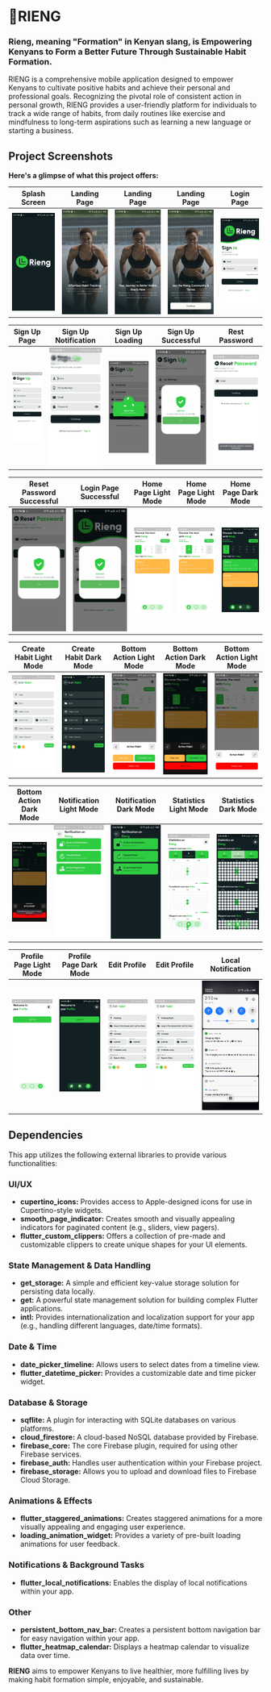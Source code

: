 # 🔖RIENG

### Rieng, meaning "Formation" in Kenyan slang, is Empowering Kenyans to Form a Better Future Through Sustainable Habit Formation.

RIENG is a comprehensive mobile application designed to empower Kenyans to cultivate positive habits and achieve their personal and professional goals. Recognizing the pivotal role of consistent action in personal growth, RIENG provides a user-friendly platform for individuals to track a wide range of habits, from daily routines like exercise and mindfulness to long-term aspirations such as learning a new language or starting a business.
## Project Screenshots

**Here's a glimpse of what this project offers:**

| Splash Screen                                 | Landing Page                                  | Landing Page                                  | Landing Page                                  | Login Page                                    |
|-----------------------------------------------|-----------------------------------------------|-----------------------------------------------|-----------------------------------------------|-----------------------------------------------|
| ![Screenshot 1](images/screenshot/page-1.jpg) | ![Screenshot 2](images/screenshot/page-2.jpg) | ![Screenshot 3](images/screenshot/page-3.jpg) | ![Screenshot 4](images/screenshot/page-4.jpg) | ![Screenshot 5](images/screenshot/page-5.jpg) |

| Sign Up Page                                  | Sign Up Notification                          | Sign Up Loading                               | Sign Up Successful                            | Rest Password                                   |
|-----------------------------------------------|-----------------------------------------------|-----------------------------------------------|-----------------------------------------------|-------------------------------------------------|
| ![Screenshot 6](images/screenshot/page-6.jpg) | ![Screenshot 7](images/screenshot/page-7.jpg) | ![Screenshot 8](images/screenshot/page-8.jpg) | ![Screenshot 9](images/screenshot/page-9.jpg) | ![Screenshot 10](images/screenshot/page-10.jpg) |

| Reset Password Successful                      | Login Page Successful                          | Home Page Light Mode                           | Home Page Light Mode                           | Home Page Dark Mode                             |
|------------------------------------------------|------------------------------------------------|------------------------------------------------|------------------------------------------------|-------------------------------------------------|
| ![Screenshot 6](images/screenshot/page-11.jpg) | ![Screenshot 7](images/screenshot/page-12.jpg) | ![Screenshot 8](images/screenshot/page-13.jpg) | ![Screenshot 9](images/screenshot/page-14.jpg) | ![Screenshot 10](images/screenshot/page-15.jpg) |

| Create Habit Light Mode                        | Create Habit Dark Mode                         | Bottom Action Light Mode                       | Bottom Action Dark Mode                        | Bottom Action Light Mode                        |
|------------------------------------------------|------------------------------------------------|------------------------------------------------|------------------------------------------------|-------------------------------------------------|
| ![Screenshot 6](images/screenshot/page-16.jpg) | ![Screenshot 7](images/screenshot/page-17.jpg) | ![Screenshot 8](images/screenshot/page-18.jpg) | ![Screenshot 9](images/screenshot/page-19.jpg) | ![Screenshot 10](images/screenshot/page-20.jpg) |


| Bottom Action Dark Mode                        | Notification Light Mode                        | Notification Dark Mode                         | Statistics Light Mode                          | Statistics Dark Mode                            |
|------------------------------------------------|------------------------------------------------|------------------------------------------------|------------------------------------------------|-------------------------------------------------|
| ![Screenshot 6](images/screenshot/page-21.jpg) | ![Screenshot 7](images/screenshot/page-22.jpg) | ![Screenshot 8](images/screenshot/page-23.jpg) | ![Screenshot 9](images/screenshot/page-24.jpg) | ![Screenshot 10](images/screenshot/page-25.jpg) |

| Profile Page Light Mode                        | Profile Page Dark Mode                         | Edit Profile                                   | Edit Profile                                   | Local Notification                              |
|------------------------------------------------|------------------------------------------------|------------------------------------------------|------------------------------------------------|-------------------------------------------------|
| ![Screenshot 6](images/screenshot/page-26.jpg) | ![Screenshot 7](images/screenshot/page-27.jpg) | ![Screenshot 8](images/screenshot/page-28.jpg) | ![Screenshot 9](images/screenshot/page-29.jpg) | ![Screenshot 10](images/screenshot/page-30.jpg) |






## Dependencies
This app utilizes the following external libraries to provide various functionalities:

### UI/UX

- **cupertino_icons:** Provides access to Apple-designed icons for use in Cupertino-style widgets.
- **smooth_page_indicator:** Creates smooth and visually appealing indicators for paginated content (e.g., sliders, view pagers).
- **flutter_custom_clippers:** Offers a collection of pre-made and customizable clippers to create unique shapes for your UI elements.

### State Management & Data Handling

- **get_storage:** A simple and efficient key-value storage solution for persisting data locally.
- **get:** A powerful state management solution for building complex Flutter applications.
- **intl:** Provides internationalization and localization support for your app (e.g., handling different languages, date/time formats).

### Date & Time

- **date_picker_timeline:** Allows users to select dates from a timeline view.
- **flutter_datetime_picker:** Provides a customizable date and time picker widget.

### Database & Storage

- **sqflite:** A plugin for interacting with SQLite databases on various platforms.
- **cloud_firestore:** A cloud-based NoSQL database provided by Firebase.
- **firebase_core:** The core Firebase plugin, required for using other Firebase services.
- **firebase_auth:** Handles user authentication within your Firebase project.
- **firebase_storage:** Allows you to upload and download files to Firebase Cloud Storage.

### Animations & Effects

- **flutter_staggered_animations:** Creates staggered animations for a more visually appealing and engaging user experience.
- **loading_animation_widget:** Provides a variety of pre-built loading animations for user feedback.

### Notifications & Background Tasks

- **flutter_local_notifications:** Enables the display of local notifications within your app.

### Other

- **persistent_bottom_nav_bar:** Creates a persistent bottom navigation bar for easy navigation within your app.
- **flutter_heatmap_calendar:** Displays a heatmap calendar to visualize data over time.


**RIENG** aims to empower Kenyans to live healthier, more fulfilling lives by making habit formation simple, enjoyable, and sustainable.